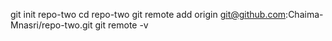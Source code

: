 git init repo-two
cd repo-two
git remote add origin git@github.com:Chaima-Mnasri/repo-two.git
git remote -v
